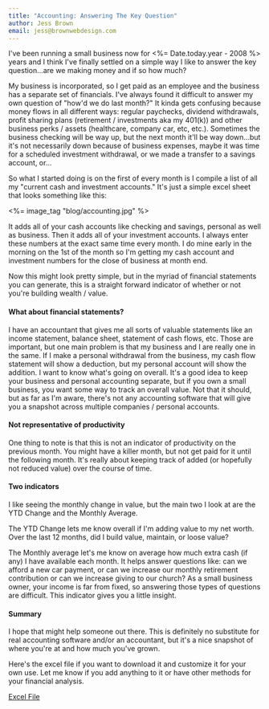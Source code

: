 ```yaml
---
title: "Accounting: Answering The Key Question"
author: Jess Brown
email: jess@brownwebdesign.com
---
```


I've been running a small business now for <%= Date.today.year - 2008 %>
years and I think I've finally settled on a simple way I like to answer
the key question...are we making money and if so how much?

My business is incorporated, so I get paid as an employee and the
business has a separate set of financials. I've always found it
difficult to answer my own question of "how'd we do last month?" It kinda
gets confusing because money flows in all different ways: regular
paychecks, dividend withdrawals, profit sharing plans (retirement /
investments aka my 401(k)) and other business perks / assets
(healthcare, company car, etc, etc.). Sometimes the business checking
will be way up, but the next month it'll be way down...but it's not
necessarily down because of business expenses, maybe it was time for a
scheduled investment withdrawal, or we made a transfer to a savings
account, or...

So what I started doing is on the first of every month is I compile a
list of all my "current cash and investment accounts." It's just a
simple excel sheet that looks something like this:

<%= image_tag "blog/accounting.jpg" %>

It adds all of your cash accounts like checking and savings, personal as
well as business. Then it adds all of your investment accounts. I
always enter these numbers at the exact same time every month. I do mine
early in the morning on the 1st of the month so I'm getting my cash
account and investment numbers for the close of business at month end.

Now this might look pretty simple, but in the myriad of financial
statements you can generate, this is a straight forward indicator of
whether or not you're building wealth / value. 

#### What about financial statements?

I have an accountant that gives me all sorts of valuable statements like
an income statement, balance sheet, statement of cash flows, etc. Those
are important, but one main problem is that my business and I are really
one in the same.  If I make a personal withdrawal from the business, my
cash flow statement will show a deduction, but my personal account will
show the addition. I want to know what's going on overall. It's a good
idea to keep your business and personal accounting separate, but if you
own a small business, you want some way to track an overall value. Not
that it should, but as far as I'm aware, there's not any accounting
software that will give you a snapshot across multiple companies /
personal accounts.

#### Not representative of productivity

One thing to note is that this is not an indicator of productivity on
the previous month. You might have a killer month, but not get paid for
it until the following month. It's really about keeping track of added
(or hopefully not reduced value) over the course of time. 

#### Two indicators

I like seeing the monthly change in value, but the main two I look at
are the YTD Change and the Monthly Average. 

The YTD Change lets me know overall if I'm adding value to my net worth.
Over the last 12 months, did I build value, maintain, or loose value?

The Monthly average let's me know on average how much extra cash (if
any) I have available each month. It helps answer questions like: can we
afford a new car payment, or can we increase our monthly retirement
contribution or can we increase giving to our church? As a small
business owner, your income is far from fixed, so answering those types
of questions are difficult. This indicator gives you a little insight. 

#### Summary

I hope that might help someone out there. This is definitely no
substitute for real accounting software and/or an accountant, but it's a
nice snapshot of where you're at and how much you've grown. 

Here's the excel file if you want to download it and customize it for
your own use. Let me know if you add anything to it or have other
methods for your financial analysis. 

[Excel File](http://brownwebdesign.s3.amazonaws.com/files/NetValue.xlsx)
